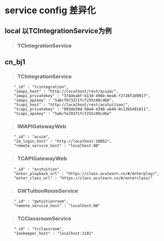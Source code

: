 # service config 差异化

## local 以TCIntegrationService为例
>### TCIntegrationService



## cn_bj1
>### TCIntegrationService
        "_id" : "tcintegration",
	    "imapi_host" : "http://localhost/rest/acuim/",
	    "imapi_privatekey" : "374dea8f-b13d-496b-bea6-f2728f2d9917",
	    "imapi_apikey" : "5abcf073371fcf255c08cd66",
	    "tcapi_host" : "http://localhost/rest/acutuition/",
	    "tcapi_privatekey" : "093de59d-58e0-4398-ab4b-0c13b5491811",
	    "tcapi_apikey" : "5abcfe29371fcf255c08cd6e"

>### IMAPIGatewayWeb
        "_id" : "acuim",
        "im_login_host" : "http://localhost:10052",
        "remote_service_host" : "localhost:80"
    
>### TCAPIGatewayWeb
        "_id" : "acutuition",
        "enter_playback_url" : "https://class.aculearn.cn/#/enterplay/",
        "enter_class_url" : "https://class.aculearn.cn/#/enterclass/"
    
>### GWTuitionRoomService
        "_id" : "gwtuitionroom",
        "remote_service_host" : "localhost:80"
    
>### TCClassroomService
        "_id" : "tcclassroom",
        "zookeeper_host" : "localhost:2181"